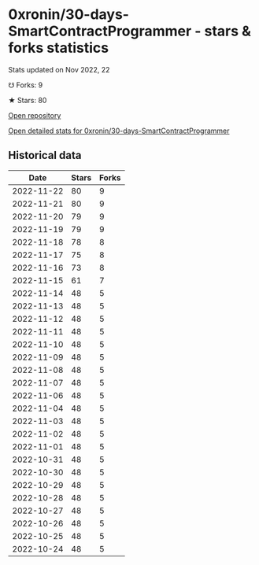 # 0xronin/30-days-SmartContractProgrammer - stars & forks statistics

Stats updated on Nov 2022, 22

☋ Forks: 9

★ Stars: 80

[Open repository](https://github.com/0xronin/30-days-SmartContractProgrammer)

[Open detailed stats for 0xronin/30-days-SmartContractProgrammer](https://reviewgithub.com/rep/0xronin/30-days-SmartContractProgrammer)

## Historical data
| Date | Stars | Forks |
|------|-------|-------|
| 2022-11-22 | 80 | 9 | 
| 2022-11-21 | 80 | 9 | 
| 2022-11-20 | 79 | 9 | 
| 2022-11-19 | 79 | 9 | 
| 2022-11-18 | 78 | 8 | 
| 2022-11-17 | 75 | 8 | 
| 2022-11-16 | 73 | 8 | 
| 2022-11-15 | 61 | 7 | 
| 2022-11-14 | 48 | 5 | 
| 2022-11-13 | 48 | 5 | 
| 2022-11-12 | 48 | 5 | 
| 2022-11-11 | 48 | 5 | 
| 2022-11-10 | 48 | 5 | 
| 2022-11-09 | 48 | 5 | 
| 2022-11-08 | 48 | 5 | 
| 2022-11-07 | 48 | 5 | 
| 2022-11-06 | 48 | 5 | 
| 2022-11-04 | 48 | 5 | 
| 2022-11-03 | 48 | 5 | 
| 2022-11-02 | 48 | 5 | 
| 2022-11-01 | 48 | 5 | 
| 2022-10-31 | 48 | 5 | 
| 2022-10-30 | 48 | 5 | 
| 2022-10-29 | 48 | 5 | 
| 2022-10-28 | 48 | 5 | 
| 2022-10-27 | 48 | 5 | 
| 2022-10-26 | 48 | 5 | 
| 2022-10-25 | 48 | 5 | 
| 2022-10-24 | 48 | 5 | 

